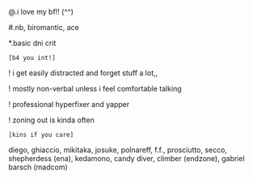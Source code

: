 @.i love my bf!! (^^)

#.nb, biromantic, ace

*.basic dni crit

`[b4 you int!]`

! i get easily distracted and forget stuff a lot,,

! mostly non-verbal unless i feel comfortable talking

! professional hyperfixer and yapper

! zoning out is kinda often

`[kins if you care]`

diego, ghiaccio, mikitaka, josuke, polnareff, f.f., prosciutto, secco, shepherdess (ena), kedamono, candy diver, climber (endzone), gabriel barsch (madcom)
